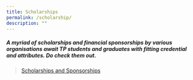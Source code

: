 ```yaml
---
title: Scholarships
permalink: /scholarship/
description: ""
---
```


##### **A myriad of scholarships and financial sponsorships by various organisations await TP students and graduates with fitting credential and attributes. Do check them out.**

>[Scholarships and Sponsorships](https://www.tp.edu.sg/life-at-tp/career-services/further-education.html#scholarships)